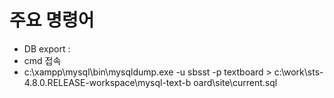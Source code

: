 # 주요 명령어
- DB export : 
- cmd 접속
- c:\xampp\mysql\bin\mysqldump.exe -u sbsst -p textboard > c:\work\sts-4.8.0.RELEASE-workspace\mysql-text-b
oard\site\current.sql